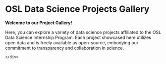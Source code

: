 # OSL Data Science Projects Gallery

**Welcome to our Project Gallery!**

Here, you can explore a variety of data science
projects affiliated to the OSL Data Science Internship Program.
Each project showcased here utilizes open data and is freely available as
open-source, embodying our commitment to transparency and collaboration in
science.

<div class="container mt-4">
    <div class="row">

    </div>
</div>
